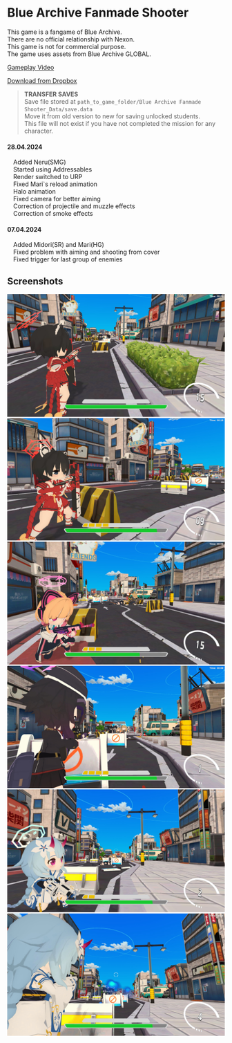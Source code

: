 # Blue Archive Fanmade Shooter

This game is a fangame of Blue Archive.<br />
There are no official relationship with Nexon.<br />
This game is not for commercial purpose.<br />
The game uses assets from Blue Archive GLOBAL.<br />

[Gameplay Video](https://youtu.be/s_Zi8_lWg-s)

[Download from Dropbox](https://www.dropbox.com/scl/fi/sj8o5r58kpktnpt52lksa/Blue-Archive-Fanmade-Shooter.rar?rlkey=o1d3qtpo9etfgdtuyuj61gf6u&dl=0)

> **TRANSFER SAVES**<br />
> Save file stored at `path_to_game_folder/Blue Archive Fanmade Shooter_Data/save.data`<br />
> Move it from old version to new for saving unlocked students.<br />
> This file will not exist if you have not completed the mission for any character.


#### 28.04.2024
&ensp;&ensp;Added Neru(SMG)<br />
&ensp;&ensp;Started using Addressables<br />
&ensp;&ensp;Render switched to URP<br />
&ensp;&ensp;Fixed Mari`s reload animation<br />
&ensp;&ensp;Halo animation<br />
&ensp;&ensp;Fixed camera for better aiming<br />
&ensp;&ensp;Correction of projectile and muzzle effects<br />
&ensp;&ensp;Correction of smoke effects<br />

#### 07.04.2024
&ensp;&ensp;Added Midori(SR) and Mari(HG)<br />
&ensp;&ensp;Fixed problem with aiming and shooting from cover<br />
&ensp;&ensp;Fixed trigger for last group of enemies<br />

## Screenshots

![](/01.jpg)
![](/02.jpg)
![](/03.jpg)
![](/04.jpg)
![](/05.jpg)
![](/06.jpg)